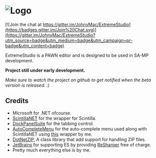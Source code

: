 # ![Logo](http://i.imgur.com/Jmxy3lc.png)

[![Join the chat at https://gitter.im/JohnyMac/ExtremeStudio](https://badges.gitter.im/Join%20Chat.svg)](https://gitter.im/JohnyMac/ExtremeStudio?utm_source=badge&utm_medium=badge&utm_campaign=pr-badge&utm_content=badge)

ExtremeStudio is a PAWN editor and is designed to be used in SA-MP development.

**Project still under early development.**

*Make sure to watch the project on github to get notified when the beta version is released. :)*

## Credits
* Microsoft for .NET ofcourse.
* [ScintillaNET](https://github.com/jacobslusser/ScintillaNET) for the wrapper for Scintilla.
* [DockPanelSuite](http://dockpanelsuite.com/) for the tabbing control.
* [AutoCompleteMenu](http://www.codeproject.com/Articles/365974/Autocomplete-Menu) for the auto-complete menu used along with ScintillaNET using [this](https://github.com/JohnyMac/AutoCompleteMenu-ScintillaNET) wrapper by me.
* [DotNetZIP](https://dotnetzip.codeplex.com/), A class library that add support for handling ZIP files. 
* [JetBrains](https://www.jetbrains.com/) for supporting ES by providing [ReSharper](https://www.jetbrains.com/resharper/) free of charge.
* Pretty much everything else is by me.
